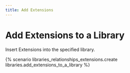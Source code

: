 ```yaml
---
title: Add Extensions
---
```


# Add Extensions to a Library

Insert Extensions into the specified library.

{% scenario libraries_relationships_extensions.create libraries.add_extensions_to_a_library %}
